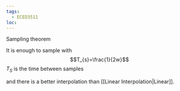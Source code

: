 ```yaml
---
tags:
  - ECED3511
loc:
---
```


Sampling theorem

It is enough to sample with 
$$T_{s}=\frac{1}{2w}$$
$T_{S}$ is the time between samples

and there is a better interpolation than [[Linear Interpolation|Linear]].
